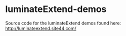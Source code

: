 luminateExtend-demos
====================
Source code for the luminateExtend demos found here: http://luminateextend.site44.com/
